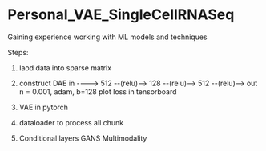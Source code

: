 # Personal_VAE_SingleCellRNASeq
Gaining experience working with ML models and techniques 


Steps: 
1.	laod data into sparse matrix 
2.	construct DAE 
		in ----> 512 --(relu)--> 128 --(relu)--> 512 --(relu)--> out 
		n = 0.001, adam, b=128
	plot loss in tensorboard

3.	VAE in pytorch 
4. 	dataloader to process all chunk
5.	Conditional layers
	GANS
	Multimodality
